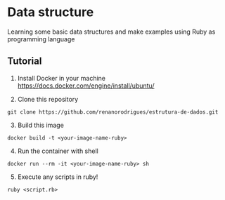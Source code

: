 # Data structure

Learning some basic data structures and make examples using Ruby as programming language

## Tutorial

1. Install Docker in your machine
https://docs.docker.com/engine/install/ubuntu/

2. Clone this repository
```
git clone https://github.com/renanorodrigues/estrutura-de-dados.git
```

3. Build this image
```
docker build -t <your-image-name-ruby>
```

4. Run the container with shell
```
docker run --rm -it <your-image-name-ruby> sh
```

5. Execute any scripts in ruby!
```
ruby <script.rb>
```